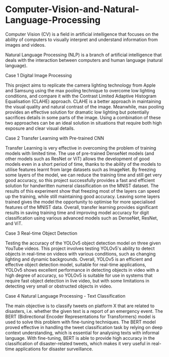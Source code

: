 # Computer-Vision-and-Natural-Language-Processing
Computer Vision (CV) is a field in artificial intelligence that focuses on the ability of computers to visually interpret and understand information from images and videos. 

Natural Language Processing (NLP) is a branch of artificial intelligence that deals with the interaction between computers and human language (natural language). 

Case 1 Digital Image Processing

This project aims to replicate the camera lighting technology from Apple and Samsung using the max pooling technique to overcome low lighting conditions, and compare it with the Contrast Limited Adaptive Histogram Equalisation (CLAHE) approach.
CLAHE is a better approach in maintaining the visual quality and natural contrast of the image. Meanwhile, max pooling provides an effective solution for dramatic low lighting but potentially sacrifices details in some parts of the image. Using a combination of these two approaches can be an ideal solution in situations that require both high exposure and clear visual details.

Case 2 Transfer Learning with Pre-trained CNN

Transfer Learning is very effective in overcoming the problem of training models with limited time. The use of pre-trained DenseNet models (and other models such as ResNet or ViT) allows the development of good models even in a short period of time, thanks to the ability of the models to utilise features learnt from large datasets such as ImageNet. By freezing some layers of the model, we can reduce the training time and still get very good accuracy, so this project successfully provides a fast and efficient solution for handwritten numeral classification on the MNIST dataset.
The results of this experiment show that freezing most of the layers can speed up the training, while still maintaining good accuracy. Leaving some layers trained gives the model the opportunity to optimise for more specialised features of the MNIST data.
Overall, transfer learning provides significant results in saving training time and improving model accuracy for digit classification using various advanced models such as DenseNet, ResNet, and ViT.

Case 3 Real-time Object Detection

Testing the accuracy of the YOLOv5 object detection model on three given YouTube videos. This project involves testing YOLOv5's ability to detect objects in real-time on videos with various conditions, such as changing lighting and dynamic backgrounds.
Overall, YOLOv5 is an efficient and effective object detection model, suitable for real-time applications, YOLOv5 shows excellent performance in detecting objects in video with a high degree of accuracy, so YOLOv5 is suitable for use in systems that require fast object detection in live video, but with some limitations in detecting very small or obstructed objects in video.

Case 4 Natural Language Processing - Text Classification

The main objective is to classify tweets on platform X that are related to disasters, i.e. whether the given text is a report of an emergency event. The BERT (Bidirectional Encoder Representations for Transformers) model is used to solve this problem with fine-tuning techniques.
The BERT model proved effective in handling the tweet classification task by relying on deep context understanding, which is essential for analysing texts with informal language. With fine-tuning, BERT is able to provide high accuracy in the classification of disaster-related tweets, which makes it very useful in real-time applications for disaster surveillance.
